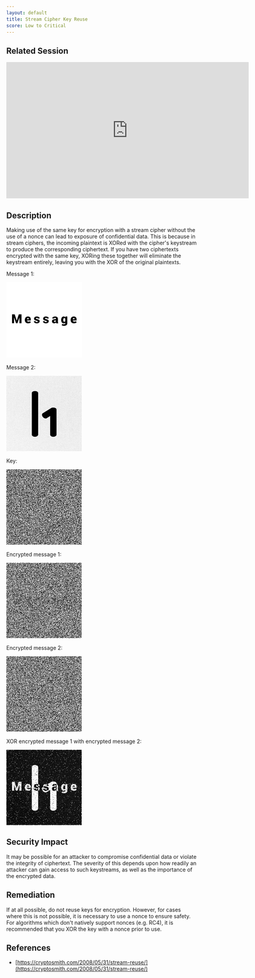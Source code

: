 ```yaml
---
layout: default
title: Stream Cipher Key Reuse
score: Low to Critical
---
```


Related Session
---------------

<div class="container">
	<iframe id="ytplayer" type="text/html" width="640" height="360" src="https://www.youtube-nocookie.com/embed/jtcpREJLN1Y?rel=0&autoplay=0&origin={{ site.url }}" frameborder="0"></iframe>
</div>

Description
-----------

Making use of the same key for encryption with a stream cipher without the use of a nonce can lead to exposure of confidential data.  This is because in stream ciphers, the incoming plaintext is XORed with the cipher's keystream to produce the corresponding ciphertext.  If you have two ciphertexts encrypted with the same key, XORing these together will eliminate the keystream entirely, leaving you with the XOR of the original plaintexts.

Message 1:

![Message 1](../assets/images/message.jpg)

Message 2:

![Message 2](../assets/images/h1.png)

Key:

![Key](../assets/images/key.jpg)

Encrypted message 1:

![Encrypted message 1](../assets/images/encrypted-message-1.jpg)

Encrypted message 2:

![Encrypted message 2](../assets/images/encrypted-message-2.jpg)

XOR encrypted message 1 with encrypted message 2:

![Decrypted messages](../assets/images/decrypted.jpg)

Security Impact
---------------

It may be possible for an attacker to compromise confidential data or violate the integrity of ciphertext.  The severity of this depends upon how readily an attacker can gain access to such keystreams, as well as the importance of the encrypted data.

Remediation
-----------

If at all possible, do not reuse keys for encryption.  However, for cases where this is not possible, it is necessary to use a nonce to ensure safety.  For algorithms which don't natively support nonces (e.g. RC4), it is recommended that you XOR the key with a nonce prior to use.

References
----------

- [https://cryptosmith.com/2008/05/31/stream-reuse/](https://cryptosmith.com/2008/05/31/stream-reuse/)
